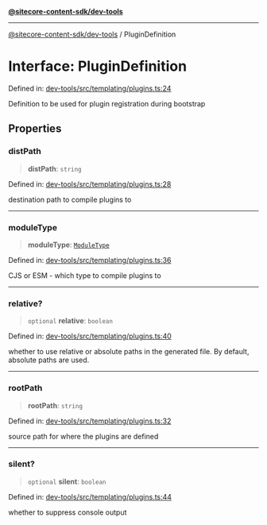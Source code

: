 [**@sitecore-content-sdk/dev-tools**](../README.md)

***

[@sitecore-content-sdk/dev-tools](../README.md) / PluginDefinition

# Interface: PluginDefinition

Defined in: [dev-tools/src/templating/plugins.ts:24](https://github.com/Sitecore/xmc-jss-dev/blob/8e2aea64ecdce7bb4d961b7ce3c4a30f3682bd2c/packages/dev-tools/src/templating/plugins.ts#L24)

Definition to be used for plugin registration during bootstrap

## Properties

### distPath

> **distPath**: `string`

Defined in: [dev-tools/src/templating/plugins.ts:28](https://github.com/Sitecore/xmc-jss-dev/blob/8e2aea64ecdce7bb4d961b7ce3c4a30f3682bd2c/packages/dev-tools/src/templating/plugins.ts#L28)

destination path to compile plugins to

***

### moduleType

> **moduleType**: [`ModuleType`](../enumerations/ModuleType.md)

Defined in: [dev-tools/src/templating/plugins.ts:36](https://github.com/Sitecore/xmc-jss-dev/blob/8e2aea64ecdce7bb4d961b7ce3c4a30f3682bd2c/packages/dev-tools/src/templating/plugins.ts#L36)

CJS or ESM - which type to compile plugins to

***

### relative?

> `optional` **relative**: `boolean`

Defined in: [dev-tools/src/templating/plugins.ts:40](https://github.com/Sitecore/xmc-jss-dev/blob/8e2aea64ecdce7bb4d961b7ce3c4a30f3682bd2c/packages/dev-tools/src/templating/plugins.ts#L40)

whether to use relative or absolute paths in the generated file. By default, absolute paths are used.

***

### rootPath

> **rootPath**: `string`

Defined in: [dev-tools/src/templating/plugins.ts:32](https://github.com/Sitecore/xmc-jss-dev/blob/8e2aea64ecdce7bb4d961b7ce3c4a30f3682bd2c/packages/dev-tools/src/templating/plugins.ts#L32)

source path for where the plugins are defined

***

### silent?

> `optional` **silent**: `boolean`

Defined in: [dev-tools/src/templating/plugins.ts:44](https://github.com/Sitecore/xmc-jss-dev/blob/8e2aea64ecdce7bb4d961b7ce3c4a30f3682bd2c/packages/dev-tools/src/templating/plugins.ts#L44)

whether to suppress console output
